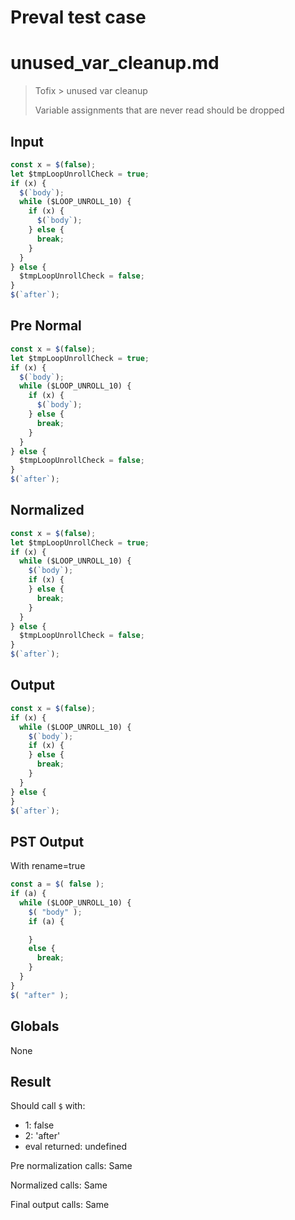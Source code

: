 # Preval test case

# unused_var_cleanup.md

> Tofix > unused var cleanup
>
> Variable assignments that are never read should be dropped

## Input

`````js filename=intro
const x = $(false);
let $tmpLoopUnrollCheck = true;
if (x) {
  $(`body`);
  while ($LOOP_UNROLL_10) {
    if (x) {
      $(`body`);
    } else {
      break;
    }
  }
} else {
  $tmpLoopUnrollCheck = false;
}
$(`after`);
`````

## Pre Normal


`````js filename=intro
const x = $(false);
let $tmpLoopUnrollCheck = true;
if (x) {
  $(`body`);
  while ($LOOP_UNROLL_10) {
    if (x) {
      $(`body`);
    } else {
      break;
    }
  }
} else {
  $tmpLoopUnrollCheck = false;
}
$(`after`);
`````

## Normalized


`````js filename=intro
const x = $(false);
let $tmpLoopUnrollCheck = true;
if (x) {
  while ($LOOP_UNROLL_10) {
    $(`body`);
    if (x) {
    } else {
      break;
    }
  }
} else {
  $tmpLoopUnrollCheck = false;
}
$(`after`);
`````

## Output


`````js filename=intro
const x = $(false);
if (x) {
  while ($LOOP_UNROLL_10) {
    $(`body`);
    if (x) {
    } else {
      break;
    }
  }
} else {
}
$(`after`);
`````

## PST Output

With rename=true

`````js filename=intro
const a = $( false );
if (a) {
  while ($LOOP_UNROLL_10) {
    $( "body" );
    if (a) {

    }
    else {
      break;
    }
  }
}
$( "after" );
`````

## Globals

None

## Result

Should call `$` with:
 - 1: false
 - 2: 'after'
 - eval returned: undefined

Pre normalization calls: Same

Normalized calls: Same

Final output calls: Same
